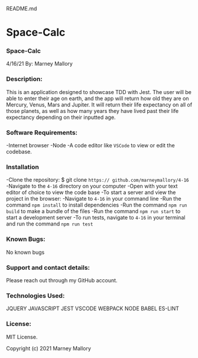 README.md

# Space-Calc

### Space-Calc

4/16/21
By: Marney Mallory

### Description:

This is an application designed to showcase TDD with Jest. The user will be able to enter their age on earth, and the app will return how old they are on Mercury, Venus, Mars and Jupiter. It will return their life expectancy on all of those planets, as well as how many years they have lived past their life expectancy depending on their inputted age.

### Software Requirements:

-Internet browser
-Node
-A code editor like `VSCode` to view or edit the codebase.

### Installation

-Clone the repository: $ git clone `https:// github.com/marneymallory/4-16`
-Navigate to the `4-16` directory on your computer
-Open with your text editor of choice to view the code base
-To start a server and view the project in the browser:
-Navigate to `4-16` in your command line
-Run the command `npm install` to install dependencies
-Run the command `npm run build` to make a bundle of the files
-Run the command `npm run start` to start a development server
-To run tests, navigate to `4-16` in your terminal and run the command `npm run test`

### Known Bugs:

No known bugs

### Support and contact details:

Please reach out through my GitHub account.

### Technologies Used:

JQUERY
JAVASCRIPT
JEST
VSCODE
WEBPACK
NODE
BABEL
ES-LINT

### License:

MIT License.

Copyright (c) 2021 Marney Mallory
